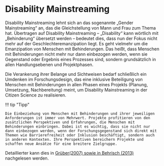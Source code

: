 # Disability Mainstreaming

Disability Mainstreaming lehnt sich an das sogenannte „Gender Mainstreaming“ an, das die Gleichstellung von Mann und Frau zum Thema hat. Übertragen auf Disability Mainstreaming – „Disability“ kann wörtlich mit „Behinderung“ übersetzt werden – bedeutet dies, dass nun der Fokus nicht mehr auf der Geschlechteremanzipation liegt. Es geht vielmehr um die Emanzipation von Menschen mit Behinderungen. Das heißt, dass Menschen mit Behinderungen nicht mehr nur dann einbezogen werden, wenn sie Gegenstand oder Ergebnis eines Prozesses sind, sondern grundsätzlich in allen Handlungsebenen und Projektphasen.

Die Verankerung ihrer Belange und Sichtweisen bedarf schließlich ein Umdenken im Forschungsdesign, das eine inklusive Beteiligung von Menschen mit Behinderungen in allen Phasen eines Projekts (Planung, Umsetzung, Nachbereitung) meint, um Disability Mainstreaming in der Citizen Science zu realisieren.

!!! tip "Tipp"
	
    Die Einbeziehung von Menschen mit Behinderungen und ihrer jeweiligen Anforderungen ist immer von Mehrwert. Projekte profitieren von den zusätzlichen Perspektiven und Erfahrungen, die Menschen mit Behinderungen einbringen. Dabei ist es wichtig, dass sie nicht nur dann einbezogen werden, wenn der Forschungsgegenstand sich direkt mit Themen wie Barrierefreiheit oder Inklusion beschäftigt, sondern auch in anderen Kontexten. Ihre Perspektiven bereichern Projekte und schaffen neue Ansätze für eine breitere Zielgruppe.

Detaillierter kann dies in [Grüber(2007) sowie in Behrisch (2013)](../6-literatur/index.md) nachgelesen werden.
